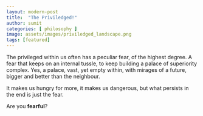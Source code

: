 ```yaml
---
layout: modern-post
title:  "The Priviledged!"
author: sumit
categories: [ philosophy ]
image: assets/images/priviledged_landscape.png
tags: [featured]
---
```

The privileged within us often has a peculiar fear, of the highest degree. A fear that keeps on an internal tussle, to keep building a palace of superiority complex. Yes, a palace, vast, yet empty within, with mirages of a future, bigger and better than the neighbour.

It makes us hungry for more, it makes us dangerous, but what persists in the end is just the fear.

Are you **fearful**?
